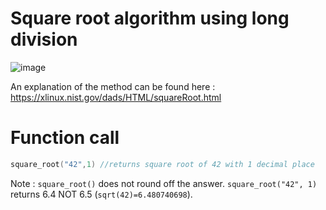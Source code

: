 # Square root algorithm using long division

![image](https://user-images.githubusercontent.com/65414576/156592565-bb02d6cb-f494-4efd-bf83-ce9aae7acd3d.png)

An explanation of the method can be found here : https://xlinux.nist.gov/dads/HTML/squareRoot.html

# Function call #
```cpp
square_root("42",1) //returns square root of 42 with 1 decimal place
```
Note : ```square_root()``` does not round off the answer. `square_root("42", 1)` returns 6.4 NOT 6.5 (`sqrt(42)=6.480740698`).
